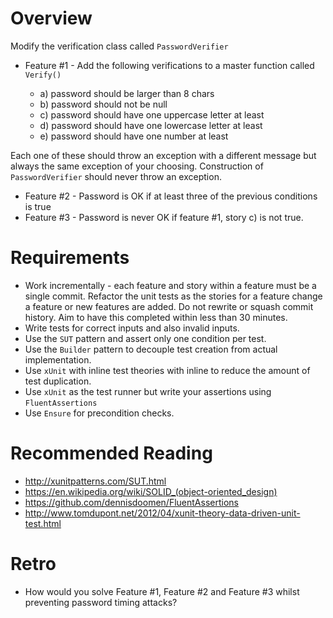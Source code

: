 # Overview

Modify the verification class called `PasswordVerifier`

* Feature #1 - Add the following verifications to a master function called `Verify()`

	* a) password should be larger than 8 chars
	* b) password should not be null
	* c) password should have one uppercase letter at least
	* d) password should have one lowercase letter at least
	* e) password should have one number at least

Each one of these should throw an exception with a different message but always the same exception of your choosing. Construction of `PasswordVerifier` should never throw an exception.

* Feature #2 - Password is OK if at least three of the previous conditions is true
* Feature #3 - Password is never OK if feature #1, story c) is not true.

# Requirements

* Work incrementally - each feature and story within a feature must be a single commit. Refactor the unit tests as the stories for a feature change a feature or new features are added. Do not rewrite or squash commit history. Aim to have this completed within less than 30 minutes.
* Write tests for correct inputs and also invalid inputs.
* Use the `SUT` pattern and assert only one condition per test.
* Use the `Builder` pattern to decouple test creation from actual implementation.
* Use `xUnit` with inline test theories with inline to reduce the amount of test duplication.
* Use `xUnit` as the test runner but write your assertions using `FluentAssertions`
* Use `Ensure` for precondition checks.

# Recommended Reading
* http://xunitpatterns.com/SUT.html
* https://en.wikipedia.org/wiki/SOLID_(object-oriented_design)
* https://github.com/dennisdoomen/FluentAssertions
* http://www.tomdupont.net/2012/04/xunit-theory-data-driven-unit-test.html

# Retro

* How would you solve Feature #1, Feature #2 and Feature #3 whilst preventing password timing attacks?
